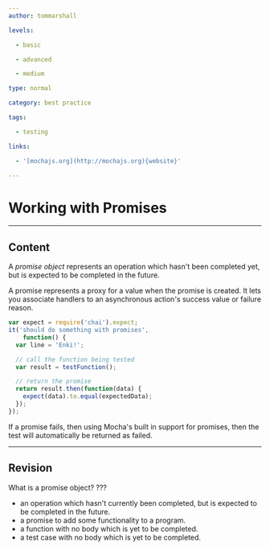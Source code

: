 ```yaml
---
author: tommarshall

levels:

  - basic

  - advanced

  - medium

type: normal

category: best practice

tags:

  - testing

links:

  - '[mochajs.org](http://mochajs.org){website}'

---
```


# Working with Promises

---

## Content

A _promise object_ represents an operation which hasn't been completed yet, but is expected to be completed in the future.

A promise represents a proxy for a value when the promise is created. It lets you associate handlers to an asynchronous action's success value or failure reason.

```JavaScript
var expect = require('chai').expect;
it('should do something with promises',
    function() {
  var line = 'Enki!';

  // call the function being tested
  var result = testFunction();

  // return the promise
  return result.then(function(data) {
    expect(data).to.equal(expectedData);
  });
});
```

If a promise fails, then using Mocha's built in support for promises, then the test will automatically be returned as failed.

---

## Revision

What is a promise object? ???

- an operation which hasn't currently been completed, but is expected to be completed in the future.
- a promise to add some functionality to a program.
- a function with no body which is yet to be completed.
- a test case with no body which is yet to be completed.
